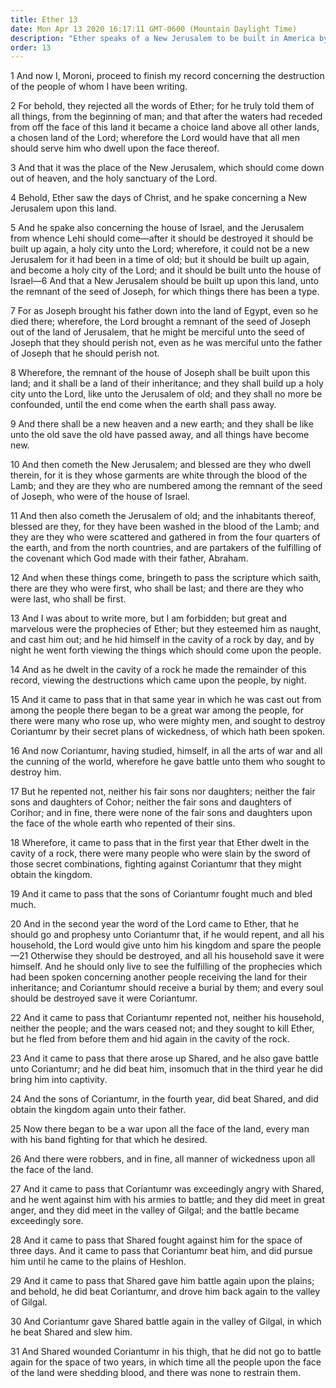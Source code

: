 ```yaml
---
title: Ether 13
date: Mon Apr 13 2020 16:17:11 GMT-0600 (Mountain Daylight Time)
description: "Ether speaks of a New Jerusalem to be built in America by the seed of Joseph—He prophesies, is cast out, writes the Jaredite history, and foretells the destruction of the Jaredites—War rages over all the land."
order: 13
---
```


1 And now I, Moroni, proceed to finish my record concerning the destruction of the people of whom I have been writing.

2 For behold, they rejected all the words of Ether; for he truly told them of all things, from the beginning of man; and that after the waters had receded from off the face of this land it became a choice land above all other lands, a chosen land of the Lord; wherefore the Lord would have that all men should serve him who dwell upon the face thereof.

3 And that it was the place of the New Jerusalem, which should come down out of heaven, and the holy sanctuary of the Lord.

4 Behold, Ether saw the days of Christ, and he spake concerning a New Jerusalem upon this land.

5 And he spake also concerning the house of Israel, and the Jerusalem from whence Lehi should come—after it should be destroyed it should be built up again, a holy city unto the Lord; wherefore, it could not be a new Jerusalem for it had been in a time of old; but it should be built up again, and become a holy city of the Lord; and it should be built unto the house of Israel—6 And that a New Jerusalem should be built up upon this land, unto the remnant of the seed of Joseph, for which things there has been a type.

7 For as Joseph brought his father down into the land of Egypt, even so he died there; wherefore, the Lord brought a remnant of the seed of Joseph out of the land of Jerusalem, that he might be merciful unto the seed of Joseph that they should perish not, even as he was merciful unto the father of Joseph that he should perish not.

8 Wherefore, the remnant of the house of Joseph shall be built upon this land; and it shall be a land of their inheritance; and they shall build up a holy city unto the Lord, like unto the Jerusalem of old; and they shall no more be confounded, until the end come when the earth shall pass away.

9 And there shall be a new heaven and a new earth; and they shall be like unto the old save the old have passed away, and all things have become new.

10 And then cometh the New Jerusalem; and blessed are they who dwell therein, for it is they whose garments are white through the blood of the Lamb; and they are they who are numbered among the remnant of the seed of Joseph, who were of the house of Israel.

11 And then also cometh the Jerusalem of old; and the inhabitants thereof, blessed are they, for they have been washed in the blood of the Lamb; and they are they who were scattered and gathered in from the four quarters of the earth, and from the north countries, and are partakers of the fulfilling of the covenant which God made with their father, Abraham.

12 And when these things come, bringeth to pass the scripture which saith, there are they who were first, who shall be last; and there are they who were last, who shall be first.

13 And I was about to write more, but I am forbidden; but great and marvelous were the prophecies of Ether; but they esteemed him as naught, and cast him out; and he hid himself in the cavity of a rock by day, and by night he went forth viewing the things which should come upon the people.

14 And as he dwelt in the cavity of a rock he made the remainder of this record, viewing the destructions which came upon the people, by night.

15 And it came to pass that in that same year in which he was cast out from among the people there began to be a great war among the people, for there were many who rose up, who were mighty men, and sought to destroy Coriantumr by their secret plans of wickedness, of which hath been spoken.

16 And now Coriantumr, having studied, himself, in all the arts of war and all the cunning of the world, wherefore he gave battle unto them who sought to destroy him.

17 But he repented not, neither his fair sons nor daughters; neither the fair sons and daughters of Cohor; neither the fair sons and daughters of Corihor; and in fine, there were none of the fair sons and daughters upon the face of the whole earth who repented of their sins.

18 Wherefore, it came to pass that in the first year that Ether dwelt in the cavity of a rock, there were many people who were slain by the sword of those secret combinations, fighting against Coriantumr that they might obtain the kingdom.

19 And it came to pass that the sons of Coriantumr fought much and bled much.

20 And in the second year the word of the Lord came to Ether, that he should go and prophesy unto Coriantumr that, if he would repent, and all his household, the Lord would give unto him his kingdom and spare the people—21 Otherwise they should be destroyed, and all his household save it were himself. And he should only live to see the fulfilling of the prophecies which had been spoken concerning another people receiving the land for their inheritance; and Coriantumr should receive a burial by them; and every soul should be destroyed save it were Coriantumr.

22 And it came to pass that Coriantumr repented not, neither his household, neither the people; and the wars ceased not; and they sought to kill Ether, but he fled from before them and hid again in the cavity of the rock.

23 And it came to pass that there arose up Shared, and he also gave battle unto Coriantumr; and he did beat him, insomuch that in the third year he did bring him into captivity.

24 And the sons of Coriantumr, in the fourth year, did beat Shared, and did obtain the kingdom again unto their father.

25 Now there began to be a war upon all the face of the land, every man with his band fighting for that which he desired.

26 And there were robbers, and in fine, all manner of wickedness upon all the face of the land.

27 And it came to pass that Coriantumr was exceedingly angry with Shared, and he went against him with his armies to battle; and they did meet in great anger, and they did meet in the valley of Gilgal; and the battle became exceedingly sore.

28 And it came to pass that Shared fought against him for the space of three days. And it came to pass that Coriantumr beat him, and did pursue him until he came to the plains of Heshlon.

29 And it came to pass that Shared gave him battle again upon the plains; and behold, he did beat Coriantumr, and drove him back again to the valley of Gilgal.

30 And Coriantumr gave Shared battle again in the valley of Gilgal, in which he beat Shared and slew him.

31 And Shared wounded Coriantumr in his thigh, that he did not go to battle again for the space of two years, in which time all the people upon the face of the land were shedding blood, and there was none to restrain them.
